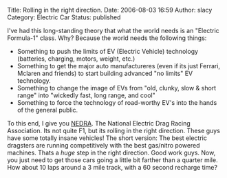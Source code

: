 Title: Rolling in the right direction.
Date: 2006-08-03 16:59
Author: slacy
Category: Electric Car
Status: published

I've had this long-standing theory that what the world needs is an
"Electric Formula-1" class. Why? Because the world needs the following
things:

-   Something to push the limits of EV (Electric Vehicle) technology
    (batteries, charging, motors, weight, etc.)
-   Something to get the major auto manufactureres (even if its just
    Ferrari, Mclaren and friends) to start building advanced "no limits"
    EV technology.
-   Something to change the image of EVs from "old, clunky, slow & short
    range" into "wickedly fast, long range, and cool"
-   Something to force the technology of road-worthy EV's into the hands
    of the general public.

To this end, I give you [NEDRA](http://nedra.com). The National Electric
Drag Racing Association. Its not quite F1, but its rolling in the right
direction. These guys have some totally insane vehicles! The short
version: The best electric dragsters are running competitively with the
best gas/nitro powered machines. Thats a *huge* step in the right
direction. Good work guys. Now, you just need to get those cars going a
little bit farther than a quarter mile. How about 10 laps around a 3
mile track, with a 60 second recharge time?
